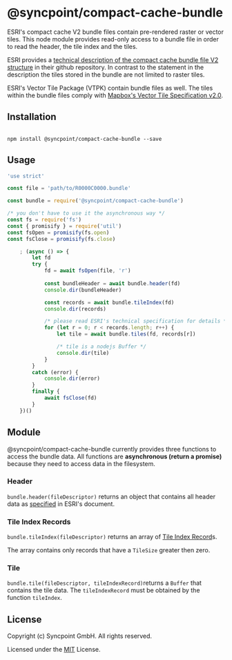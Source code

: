 # @syncpoint/compact-cache-bundle

ESRI's compact cache V2 bundle files contain pre-rendered raster or vector tiles. This node module provides read-only access to a bundle file in order to read the header, the tile index and the tiles.

ESRI provides a [technical description of the compact cache bundle file V2 structure](https://github.com/Esri/raster-tiles-compactcache/blob/master/CompactCacheV2.md) in their github repository. In contrast to the statement in the description the tiles stored in the bundle are not limited to raster tiles. 

ESRI's Vector Tile Package (VTPK) contain bundle files as well. The tiles within the bundle files comply with [Mapbox's Vector Tile Specification v2.0](https://docs.mapbox.com/vector-tiles/specification).

## Installation
```shell

npm install @syncpoint/compact-cache-bundle --save

```

## Usage
```javascript
'use strict'

const file = 'path/to/R0000C0000.bundle'

const bundle = require('@syncpoint/compact-cache-bundle')

/* you don't have to use it the asynchronous way */
const fs = require('fs')
const { promisify } = require('util')
const fsOpen = promisify(fs.open)
const fsClose = promisify(fs.close)

    ; (async () => {
        let fd
        try {
            fd = await fsOpen(file, 'r')
            
            const bundleHeader = await bundle.header(fd)
            console.dir(bundleHeader)

            const records = await bundle.tileIndex(fd)
            console.dir(records)

            /* please read ESRI's technical specification for details */
            for (let r = 0; r < records.length; r++) {
                let tile = await bundle.tiles(fd, records[r])

                /* tile is a nodejs Buffer */
                console.dir(tile)
            }
        }
        catch (error) {
            console.dir(error)
        }
        finally {
            await fsClose(fd)
        }
    })()

```

## Module
@syncpoint/compact-cache-bundle currently provides three functions to access the bundle data. All functions are __asynchronous (return a promise)__ because they need to access data in the filesystem.

### Header
```bundle.header(fileDescriptor)``` returns an object that contains all header data as [specified](https://github.com/Esri/raster-tiles-compactcache/blob/master/CompactCacheV2.md#bundle-header) in ESRI's document.

### Tile Index Records
```bundle.tileIndex(fileDescriptor)``` returns an array of [Tile Index Record](https://github.com/Esri/raster-tiles-compactcache/blob/master/CompactCacheV2.md#tile-index-record)s.

The array contains only records that have a ```TileSize``` greater then zero.

### Tile
```bundle.tile(fileDescriptor, tileIndexRecord)```returns a ```Buffer``` that contains the tile data. The ```tileIndexRecord``` must be obtained by the function ```tileIndex```. 

## License

Copyright (c) Syncpoint GmbH. All rights reserved.

Licensed under the [MIT](LICENSE) License.